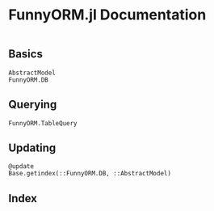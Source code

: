 # FunnyORM.jl Documentation

```@contents
```

## Basics

```@docs
AbstractModel
FunnyORM.DB
```
## Querying

```@docs
FunnyORM.TableQuery
```

## Updating
```@docs
@update
Base.getindex(::FunnyORM.DB, ::AbstractModel)
```
## Index

```@index
```

